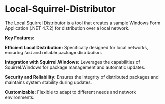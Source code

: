# Local-Squirrel-Distributor
The Local Squirrel Distributor is a tool that creates a sample Windows Form Application (.NET 4.7.2) for distribution over a local network.

**Key Features:**

**Efficient Local Distribution:** Specifically designed for local networks, ensuring fast and reliable package distribution.

**Integration with Squirrel.Windows:** Leverages the capabilities of Squirrel.Windows for package management and automatic updates.

**Security and Reliability:** Ensures the integrity of distributed packages and maintains system stability during updates.
   
**Customizable:** Flexible to adapt to different needs and network environments.

